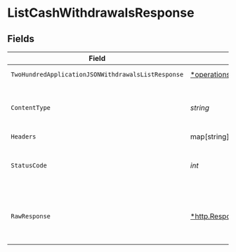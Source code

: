 # ListCashWithdrawalsResponse


## Fields

| Field                                                                                                                           | Type                                                                                                                            | Required                                                                                                                        | Description                                                                                                                     |
| ------------------------------------------------------------------------------------------------------------------------------- | ------------------------------------------------------------------------------------------------------------------------------- | ------------------------------------------------------------------------------------------------------------------------------- | ------------------------------------------------------------------------------------------------------------------------------- |
| `TwoHundredApplicationJSONWithdrawalsListResponse`                                                                              | [*operations.ListCashWithdrawalsWithdrawalsListResponse](../../models/operations/listcashwithdrawalswithdrawalslistresponse.md) | :heavy_minus_sign:                                                                                                              | Withdrawals list                                                                                                                |
| `ContentType`                                                                                                                   | *string*                                                                                                                        | :heavy_check_mark:                                                                                                              | HTTP response content type for this operation                                                                                   |
| `Headers`                                                                                                                       | map[string][]*string*                                                                                                           | :heavy_minus_sign:                                                                                                              | N/A                                                                                                                             |
| `StatusCode`                                                                                                                    | *int*                                                                                                                           | :heavy_check_mark:                                                                                                              | HTTP response status code for this operation                                                                                    |
| `RawResponse`                                                                                                                   | [*http.Response](https://pkg.go.dev/net/http#Response)                                                                          | :heavy_minus_sign:                                                                                                              | Raw HTTP response; suitable for custom response parsing                                                                         |